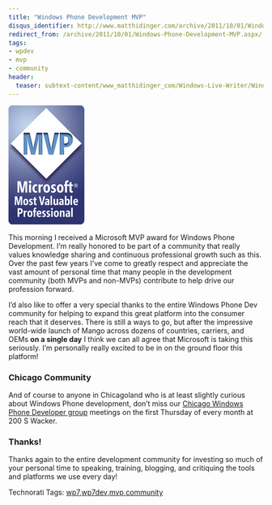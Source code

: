 ```yaml
---
title: "Windows Phone Development MVP"
disqus_identifier: http://www.matthidinger.com/archive/2011/10/01/Windows-Phone-Development-MVP.aspx
redirect_from: /archive/2011/10/01/Windows-Phone-Development-MVP.aspx/
tags: 
- wpdev
- mvp
- community
header:
  teaser: subtext-content/www_matthidinger_com/Windows-Live-Writer/Windows-Phone-Development-MVP_9396/mvp-vertical_thumb.png
---
```

![](/images/subtext-content/www_matthidinger_com/Windows-Live-Writer/Windows-Phone-Development-MVP_9396/mvp-vertical_thumb.png)

This morning I received a Microsoft MVP award for Windows Phone Development. I’m really honored to be part of a community that really values knowledge sharing and continuous professional growth such as this. Over the past few years I’ve come to greatly respect and appreciate the vast amount of personal time that many people in the development community (both MVPs and non-MVPs) contribute to help drive our profession forward.

I’d also like to offer a very special thanks to the entire Windows Phone Dev community for helping to expand this great platform into the consumer reach that it deserves. There is still a ways to go, but after the impressive world-wide launch of Mango across dozens of countries, carriers, and OEMs **on a single day** I think we can all agree that Microsoft is taking this seriously. I’m personally really excited to be in on the ground floor this platform!

### Chicago Community

And of course to anyone in Chicagoland who is at least slightly curious about Windows Phone development, don’t miss our [Chicago Windows Phone Developer group](http://www.meetup.com/Chicago-Windows-Phone-Developers/) meetings on the first Thursday of every month at 200 S Wacker.

### Thanks!

Thanks again to the entire development community for investing so much of your personal time to speaking, training, blogging, and critiquing the tools and platforms we use every day!

Technorati Tags: [wp7](http://technorati.com/tags/wp7),[wp7dev](http://technorati.com/tags/wp7dev),[mvp](http://technorati.com/tags/mvp),[community](http://technorati.com/tags/community)

